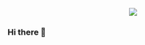 <p align="center">
  <img src="https://capsule-render.vercel.app/api?type=waving"/>
<!--   <img src="https://capsule-render.vercel.app/api?text=Hey Everyone!🕹️&animation=fadeIn&type=waving&color=gradient&height=100"/> -->
</p>

### Hi there 👋


